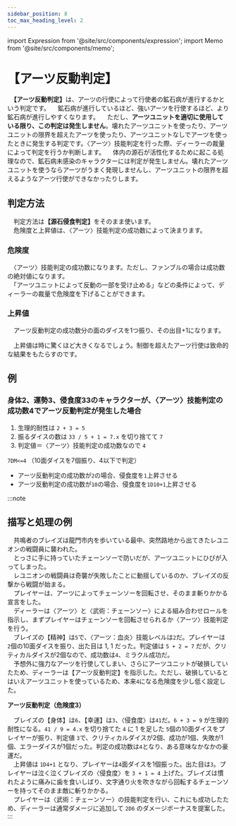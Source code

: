 ```yaml
---
sidebar_position: 8
toc_max_heading_level: 2
---
```


import Expression from '@site/src/components/expression';
import Memo from '@site/src/components/memo';

# 【アーツ反動判定】

　<b>【アーツ反動判定】</b>は、アーツの行使によって行使者の鉱石病が進行するかという判定です。
　鉱石病が進行しているほど、強いアーツを行使するほど、より鉱石病が進行しやすくなります。
　ただし、<b>アーツユニットを適切に使用している限り、この判定は発生しません</b>。壊れたアーツユニットを使ったり、アーツユニットの限界を超えたアーツを使ったり、アーツユニットなしでアーツを使ったときに発生する判定です。〈アーツ〉技能判定を行った際、ディーラーの裁量によって判定を行うか判断します。
　体内の源石が活性化するために起こる処理なので、鉱石病未感染のキャラクターには判定が発生しません。壊れたアーツユニットを使うならアーツがうまく発現しませんし、アーツユニットの限界を超えるようなアーツ行使ができなかったりします。

## 判定方法

　判定方法は<b>【源石侵食判定】</b>をそのまま使います。  
　危険度と上昇値は、〈アーツ〉技能判定の成功数によって決まります。

### 危険度

　〈アーツ〉技能判定の成功数になります。ただし、ファンブルの場合は成功数の絶対値になります。  
　「アーツユニットによって反動の一部を受け止める」などの条件によって、ディーラーの裁量で危険度を下げることができます。

### 上昇値

　アーツ反動判定の成功数分の面のダイスを1つ振り、その出目+1になります。

<Memo>
　上昇値は時に驚くほど大きくなるでしょう。制御を超えたアーツ行使は致命的な結果をもたらすのです。
</Memo>

## 例

### 身体2、運勢3、侵食度33のキャラクターが、〈アーツ〉技能判定の成功数4でアーツ反動判定が発生した場合

1. 生理的耐性は `2 + 3 = 5`
2. 振るダイスの数は `33 / 5 + 1 = 7.x` を切り捨てて `7`
3. 判定値＝〈アーツ〉技能判定の成功数なので `4`

`7DM<=4` （10面ダイスを7個振り、4以下で判定）

- アーツ反動判定の成功数が`2`の場合、侵食度を`1`上昇させる
- アーツ反動判定の成功数が`10`の場合、侵食度を`1D10+1`上昇させる

:::note
## 描写と処理の例

　共鳴者のブレイズは龍門市内を歩いている最中、突然路地から出てきたレユニオンの戦闘員に襲われた。  
　とっさに手に持っていたチェーンソーで防いだが、アーツユニットにひびが入ってしまった。  
　レユニオンの戦闘員は奇襲が失敗したことに動揺しているのか、ブレイズの反撃から戦闘が始まる。  
　プレイヤーは、アーツによってチェーンソーを回転させ、そのまま斬りかかる宣言をした。  
　ディーラーは〈アーツ〉と〈武術：チェーンソー〉による組み合わせロールを指示し、まずプレイヤーはチェーンソーを回転させられるか〈アーツ〉技能判定を行う。  
　ブレイズの【精神】は`5`で、〈アーツ：血炎〉技能レベルは`2`だ。プレイヤーは `2`個の10面ダイスを振り、出た目は 1, 1 だった。判定値は `5 + 2 = 7` だが、クリティカルダイスが2個なので、成功数は`4`、ミラクル成功だ。  
　予想外に強力なアーツを行使してしまい、さらにアーツユニットが破損していたため、ディーラーは【アーツ反動判定】を指示した。ただし、破損しているとはいえアーツユニットを使っているため、本来`4`になる危険度を少し低く設定した。

**アーツ反動判定（危険度3）**

　ブレイズの【身体】は`6`、【幸運】は`3`、〈侵食度〉は`41`だ。`6 + 3 = 9` が生理的耐性になる。`41 / 9 = 4.x` を切り捨てた `4` に 1 を足した `5`個の10面ダイスをプレイヤーが振り、判定値 `3`で、クリティカルダイスが2個、成功が1個、失敗が1個、エラーダイスが1個だった。判定の成功数は`4`となり、ある意味なかなかの豪運だ。  
　上昇値は `1D4+1` となり、プレイヤーは`4`面ダイスを1個振った。出た目は`3`。プレイヤーは泣く泣くブレイズの〈侵食度〉を `3 + 1 = 4` 上げた。ブレイズは慣れたように痛みに歯を食いしばり、文字通り火を吹きながら回転するチェーンソーを持ってそのまま敵に斬りかかる。  
　プレイヤーは〈武術：チェーンソー〉の技能判定を行い、これにも成功したため、ディーラーは通常ダメージに追加して `2D6` のダメージボーナスを提案した。
:::
